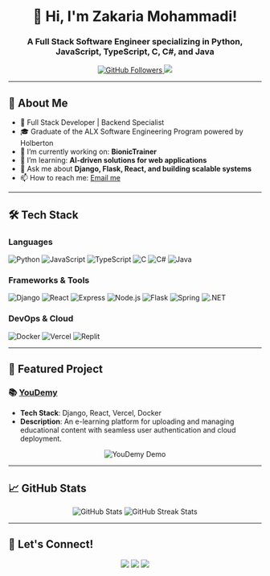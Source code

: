 <!-- Header with your name and title -->
<h1 align="center">👋 Hi, I'm Zakaria Mohammadi!</h1>
<h3 align="center">A Full Stack Software Engineer specializing in Python, JavaScript, TypeScript, C, C#, and Java</h3>

<!-- Badges: Stats, Followers, and other details -->
<p align="center">
  <a href="https://github.com/your-username">
    <img src="https://img.shields.io/github/followers/your-username?label=Follow&style=social" alt="GitHub Followers" />
  </a>
  <a href="https://linkedin.com/in/your-linkedin">
    <img src="https://img.shields.io/badge/LinkedIn-Zakaria-blue?style=flat&logo=linkedin" />
  </a>
</p>

---

<!-- About Section -->
## 📝 About Me

- 🚀 Full Stack Developer | Backend Specialist  
- 🎓 Graduate of the ALX Software Engineering Program powered by Holberton  
- 🔭 I’m currently working on: **BionicTrainer** 
- 🌱 I’m learning: **AI-driven solutions for web applications**  
- 💬 Ask me about **Django, Flask, React, and building scalable systems**  
- 📫 How to reach me: [Email me](mailto:zakaria@example.com)  

---

## 🛠️ Tech Stack

### **Languages**
![Python](https://img.shields.io/badge/Python-3776AB?style=flat&logo=python&logoColor=white)
![JavaScript](https://img.shields.io/badge/JavaScript-F7DF1E?style=flat&logo=javascript&logoColor=black)
![TypeScript](https://img.shields.io/badge/TypeScript-007ACC?style=flat&logo=typescript&logoColor=white)
![C](https://img.shields.io/badge/C-00599C?style=flat&logo=c&logoColor=white)
![C#](https://img.shields.io/badge/C%23-239120?style=flat&logo=c-sharp&logoColor=white)
![Java](https://img.shields.io/badge/Java-ED8B00?style=flat&logo=java&logoColor=white)

### **Frameworks & Tools**
![Django](https://img.shields.io/badge/Django-092E20?style=flat&logo=django&logoColor=white)
![React](https://img.shields.io/badge/React-20232A?style=flat&logo=react&logoColor=61DAFB)
![Express](https://img.shields.io/badge/Express.js-000000?style=flat&logo=express&logoColor=white)
![Node.js](https://img.shields.io/badge/Node.js-339933?style=flat&logo=node.js&logoColor=white)
![Flask](https://img.shields.io/badge/Flask-000000?style=flat&logo=flask&logoColor=white)
![Spring](https://img.shields.io/badge/Spring-6DB33F?style=flat&logo=spring&logoColor=white)
![.NET](https://img.shields.io/badge/.NET-512BD4?style=flat&logo=.net&logoColor=white)

### **DevOps & Cloud**
![Docker](https://img.shields.io/badge/Docker-2496ED?style=flat&logo=docker&logoColor=white)
![Vercel](https://img.shields.io/badge/Vercel-000000?style=flat&logo=vercel&logoColor=white)
![Replit](https://img.shields.io/badge/Replit-667881?style=flat&logo=replit&logoColor=white)

---

## 🚀 Featured Project

### 📚 [YouDemy](https://github.com/your-repo-link)
- **Tech Stack**: Django, React, Vercel, Docker  
- **Description**: An e-learning platform for uploading and managing educational content with seamless user authentication and cloud deployment.

<p align="center">
  <img src="https://your-demo-image.gif" alt="YouDemy Demo" />
</p>

---

## 📈 GitHub Stats  

<p align="center">
  <img src="https://github-readme-stats.vercel.app/api?username=your-username&show_icons=true&theme=tokyonight" alt="GitHub Stats" />
  <img src="https://github-readme-streak-stats.herokuapp.com/?user=your-username&theme=tokyonight" alt="GitHub Streak Stats" />
</p>

---

## 🌟 Let's Connect!

<p align="center">
  <a href="https://linkedin.com/in/your-linkedin"><img src="https://img.shields.io/badge/LinkedIn-Zakaria-blue?style=flat&logo=linkedin" /></a>
  <a href="https://twitter.com/your-twitter"><img src="https://img.shields.io/badge/Twitter-@Zakaria-lightblue?style=flat&logo=twitter" /></a>
  <a href="mailto:zakaria@example.com"><img src="https://img.shields.io/badge/Email-Contact%20Me-red?style=flat&logo=gmail&logoColor=white" /></a>
</p>
